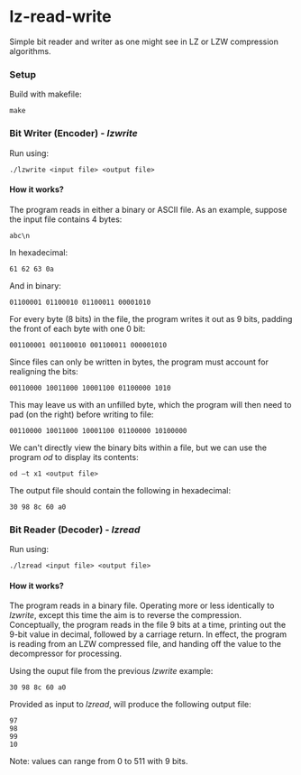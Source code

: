 # lz-read-write
Simple bit reader and writer as one might see in LZ or LZW compression algorithms.

### Setup
Build with makefile:
```
make
```

### Bit Writer (Encoder) - *lzwrite*
Run using:
```
./lzwrite <input file> <output file>
```
#### How it works?
The program reads in either a binary or ASCII file. As an example, suppose the input file contains 4 bytes:
```
abc\n
```
In hexadecimal:
```
61 62 63 0a
```
And in binary:
```
01100001 01100010 01100011 00001010
```
For every byte (8 bits) in the file, the program writes it out as 9 bits, padding the front of each byte with one 0 bit:
```
001100001 001100010 001100011 000001010
```
Since files can only be written in bytes, the program must account for realigning the bits:
```
00110000 10011000 10001100 01100000 1010
```
This may leave us with an unfilled byte, which the program will then need to pad (on the right) before writing to file:
```
00110000 10011000 10001100 01100000 10100000
```
We can't directly view the binary bits within a file, but we can use the program *od* to display its contents:
```
od –t x1 <output file>
```
The output file should contain the following in hexadecimal:
```
30 98 8c 60 a0
```

### Bit Reader (Decoder) - *lzread*
Run using:
```
./lzread <input file> <output file>
```
#### How it works?
The program reads in a binary file. Operating more or less identically to *lzwrite*, except this time the aim is to reverse the compression. Conceptually, the program reads in the file 9 bits at a time, printing out the 9-bit value in decimal, followed by a carriage return. In effect, the program is reading from an LZW compressed file, and handing off the value to the decompressor for processing.

Using the ouput file from the previous *lzwrite* example:
```
30 98 8c 60 a0
```
Provided as input to *lzread*, will produce the following output file:
```
97
98
99
10
```
Note: values can range from 0 to 511 with 9 bits.